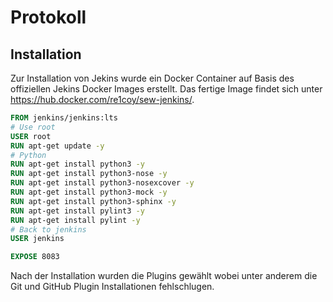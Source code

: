 # Protokoll

## Installation
Zur Installation von Jekins wurde ein Docker Container auf Basis des offiziellen Jekins Docker Images erstellt.
Das fertige Image findet sich unter https://hub.docker.com/re1coy/sew-jenkins/.

``` Dockerfile
FROM jenkins/jenkins:lts
# Use root
USER root
RUN apt-get update -y
# Python
RUN apt-get install python3 -y
RUN apt-get install python3-nose -y
RUN apt-get install python3-nosexcover -y
RUN apt-get install python3-mock -y
RUN apt-get install python3-sphinx -y
RUN apt-get install pylint3 -y
RUN apt-get install pylint -y
# Back to jenkins
USER jenkins

EXPOSE 8083
```

Nach der Installation wurden die Plugins gewählt wobei unter anderem die Git und GitHub Plugin Installationen fehlschlugen.
